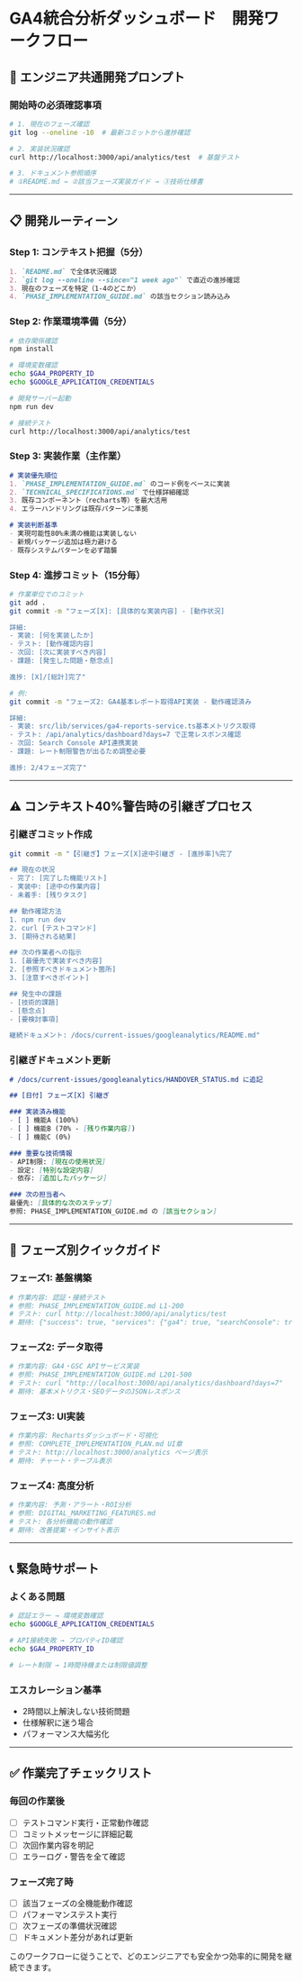 # GA4統合分析ダッシュボード　開発ワークフロー

## 🎯 エンジニア共通開発プロンプト

### 開始時の必須確認事項

```bash
# 1. 現在のフェーズ確認
git log --oneline -10  # 最新コミットから進捗確認

# 2. 実装状況確認
curl http://localhost:3000/api/analytics/test  # 基盤テスト

# 3. ドキュメント参照順序
# ①README.md → ②該当フェーズ実装ガイド → ③技術仕様書
```

---

## 📋 開発ルーティーン

### Step 1: コンテキスト把握（5分）
```markdown
1. `README.md` で全体状況確認
2. `git log --oneline --since="1 week ago"` で直近の進捗確認
3. 現在のフェーズを特定（1-4のどこか）
4. `PHASE_IMPLEMENTATION_GUIDE.md` の該当セクション読み込み
```

### Step 2: 作業環境準備（5分）
```bash
# 依存関係確認
npm install

# 環境変数確認
echo $GA4_PROPERTY_ID
echo $GOOGLE_APPLICATION_CREDENTIALS

# 開発サーバー起動
npm run dev

# 接続テスト
curl http://localhost:3000/api/analytics/test
```

### Step 3: 実装作業（主作業）
```markdown
# 実装優先順位
1. `PHASE_IMPLEMENTATION_GUIDE.md` のコード例をベースに実装
2. `TECHNICAL_SPECIFICATIONS.md` で仕様詳細確認
3. 既存コンポーネント（recharts等）を最大活用
4. エラーハンドリングは既存パターンに準拠

# 実装判断基準
- 実現可能性80%未満の機能は実装しない
- 新規パッケージ追加は極力避ける
- 既存システムパターンを必ず踏襲
```

### Step 4: 進捗コミット（15分毎）
```bash
# 作業単位でのコミット
git add .
git commit -m "フェーズ[X]: [具体的な実装内容] - [動作状況]

詳細:
- 実装: [何を実装したか]
- テスト: [動作確認内容] 
- 次回: [次に実装すべき内容]
- 課題: [発生した問題・懸念点]

進捗: [X]/[総計]完了"

# 例:
git commit -m "フェーズ2: GA4基本レポート取得API実装 - 動作確認済み

詳細:
- 実装: src/lib/services/ga4-reports-service.ts基本メトリクス取得
- テスト: /api/analytics/dashboard?days=7 で正常レスポンス確認
- 次回: Search Console API連携実装
- 課題: レート制限警告が出るため調整必要

進捗: 2/4フェーズ完了"
```

---

## ⚠️ コンテキスト40%警告時の引継ぎプロセス

### 引継ぎコミット作成
```bash
git commit -m "【引継ぎ】フェーズ[X]途中引継ぎ - [進捗率]%完了

## 現在の状況
- 完了: [完了した機能リスト]
- 実装中: [途中の作業内容]
- 未着手: [残りタスク]

## 動作確認方法
1. npm run dev
2. curl [テストコマンド]
3. [期待される結果]

## 次の作業者への指示
1. [最優先で実装すべき内容]
2. [参照すべきドキュメント箇所]
3. [注意すべきポイント]

## 発生中の課題
- [技術的課題]
- [懸念点]
- [要検討事項]

継続ドキュメント: /docs/current-issues/googleanalytics/README.md"
```

### 引継ぎドキュメント更新
```markdown
# /docs/current-issues/googleanalytics/HANDOVER_STATUS.md に追記

## [日付] フェーズ[X] 引継ぎ

### 実装済み機能
- [ ] 機能A (100%)
- [ ] 機能B (70% - [残り作業内容])
- [ ] 機能C (0%)

### 重要な技術情報
- API制限: [現在の使用状況]
- 設定: [特別な設定内容]
- 依存: [追加したパッケージ]

### 次の担当者へ
最優先: [具体的な次のステップ]
参照: PHASE_IMPLEMENTATION_GUIDE.md の [該当セクション]
```

---

## 🔄 フェーズ別クイックガイド

### フェーズ1: 基盤構築
```bash
# 作業内容: 認証・接続テスト
# 参照: PHASE_IMPLEMENTATION_GUIDE.md L1-200
# テスト: curl http://localhost:3000/api/analytics/test
# 期待: {"success": true, "services": {"ga4": true, "searchConsole": true}}
```

### フェーズ2: データ取得
```bash
# 作業内容: GA4・GSC APIサービス実装
# 参照: PHASE_IMPLEMENTATION_GUIDE.md L201-500
# テスト: curl "http://localhost:3000/api/analytics/dashboard?days=7"
# 期待: 基本メトリクス・SEOデータのJSONレスポンス
```

### フェーズ3: UI実装
```bash
# 作業内容: Rechartsダッシュボード・可視化
# 参照: COMPLETE_IMPLEMENTATION_PLAN.md UI章
# テスト: http://localhost:3000/analytics ページ表示
# 期待: チャート・テーブル表示
```

### フェーズ4: 高度分析
```bash
# 作業内容: 予測・アラート・ROI分析
# 参照: DIGITAL_MARKETING_FEATURES.md
# テスト: 各分析機能の動作確認
# 期待: 改善提案・インサイト表示
```

---

## 📞 緊急時サポート

### よくある問題
```bash
# 認証エラー → 環境変数確認
echo $GOOGLE_APPLICATION_CREDENTIALS

# API接続失敗 → プロパティID確認  
echo $GA4_PROPERTY_ID

# レート制限 → 1時間待機または制限値調整
```

### エスカレーション基準
- 2時間以上解決しない技術問題
- 仕様解釈に迷う場合
- パフォーマンス大幅劣化

---

## ✅ 作業完了チェックリスト

### 毎回の作業後
- [ ] テストコマンド実行・正常動作確認
- [ ] コミットメッセージに詳細記載
- [ ] 次回作業内容を明記
- [ ] エラーログ・警告を全て確認

### フェーズ完了時
- [ ] 該当フェーズの全機能動作確認
- [ ] パフォーマンステスト実行
- [ ] 次フェーズの準備状況確認
- [ ] ドキュメント差分があれば更新

このワークフローに従うことで、どのエンジニアでも安全かつ効率的に開発を継続できます。